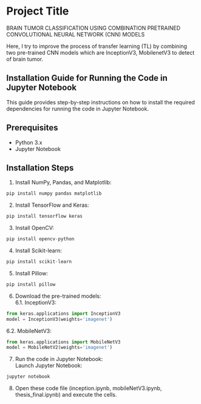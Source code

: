 # Project Title
BRAIN TUMOR CLASSIFICATION USING COMBINATION PRETRAINED CONVOLUTIONAL NEURAL NETWORK (CNN) MODELS

Here, I try to improve the process of transfer learning (TL) by combining two pre-trained CNN models which are InceptionV3, MobilenetV3 to detect of brain tumor.

## Installation Guide for Running the Code in Jupyter Notebook

This guide provides step-by-step instructions on how to install the required dependencies for running the code in Jupyter Notebook. 

## Prerequisites
- Python 3.x
- Jupyter Notebook

## Installation Steps

1. Install NumPy, Pandas, and Matplotlib:

```python
pip install numpy pandas matplotlib
```
2. Install TensorFlow and Keras:
```python
pip install tensorflow keras
```
3. Install OpenCV:
```python
pip install opencv-python
```
4. Install Scikit-learn:
```python
pip install scikit-learn
```
5. Install Pillow:
```python
pip install pillow
```
6. Download the pre-trained models:  
6.1. InceptionV3:
```python
from keras.applications import InceptionV3
model = InceptionV3(weights='imagenet')
```
6.2. MobileNetV3:
```python
from keras.applications import MobileNetV3
model = MobileNetV2(weights='imagenet')
```
7. Run the code in Jupyter Notebook:  
Launch Jupyter Notebook:
```bash
jupyter notebook
```
8. Open these code file (inception.ipynb, mobileNetV3.ipynb, thesis_final.ipynb) and execute the cells. 
